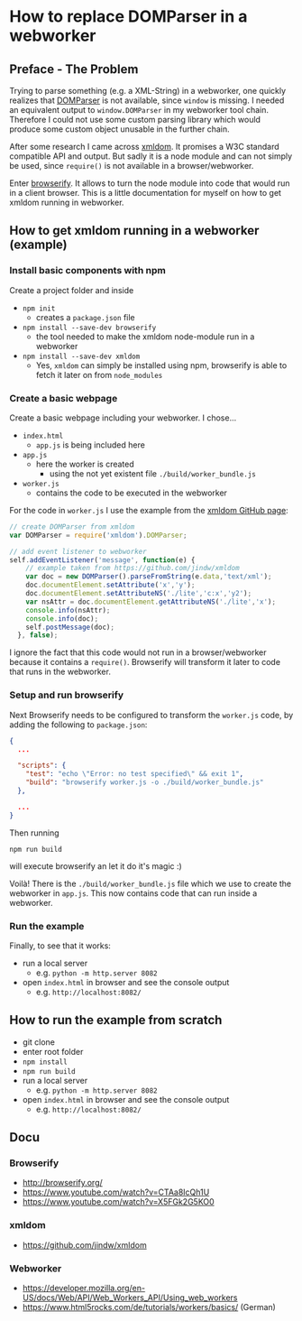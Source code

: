 # How to replace DOMParser in a webworker
## Preface - The Problem
Trying to parse something (e.g. a XML-String) in a webworker, one quickly realizes that [DOMParser](https://developer.mozilla.org/en-US/docs/Web/API/DOMParser) is not available, since `window` is missing. I needed an equivalent output to `window.DOMParser` in my webworker tool chain. Therefore I could not use some custom parsing library which would produce some custom object unusable in the further chain.

After some research I came across [xmldom](https://github.com/jindw/xmldom). It promises a W3C standard compatible API and output. But sadly it is a node module and can not simply be used, since `require()` is not available in a browser/webworker.

Enter [browserify](http://browserify.org/). It allows to turn the node module into code that would run in a client browser. This is a little documentation for myself on how to get xmldom running in webworker.

## How to get xmldom running in a webworker (example)
### Install basic components with npm

Create a project folder and inside

* `npm init`
    * creates a `package.json` file
* `npm install --save-dev browserify`
    * the tool needed to make the xmldom node-module run in a webworker
* `npm install --save-dev xmldom`
    * Yes, `xmldom` can simply be installed using npm, browserify is able to fetch it later on from `node_modules`

### Create a basic webpage

Create a basic webpage including your webworker. I chose...

* `index.html`
    * `app.js` is being included here
* `app.js`
    * here the worker is created
        * using the not yet existent file `./build/worker_bundle.js`
* `worker.js`
    * contains the code to be executed in the webworker

For the code in `worker.js` I use the example from the [xmldom GitHub page](https://github.com/jindw/xmldom#example):

```javascript
// create DOMParser from xmldom
var DOMParser = require('xmldom').DOMParser;

// add event listener to webworker
self.addEventListener('message', function(e) {
    // example taken from https://github.com/jindw/xmldom
    var doc = new DOMParser().parseFromString(e.data,'text/xml');
    doc.documentElement.setAttribute('x','y');
    doc.documentElement.setAttributeNS('./lite','c:x','y2');
    var nsAttr = doc.documentElement.getAttributeNS('./lite','x');
    console.info(nsAttr);
    console.info(doc);
    self.postMessage(doc);
  }, false);
```

I ignore the fact that this code would not run in a browser/webworker because it contains a `require()`. Browserify will transform it later to code that runs in the webworker.

### Setup and run browserify

Next Browserify needs to be configured to transform the `worker.js` code, by adding the following to `package.json`:

```json
{
  ...

  "scripts": {
    "test": "echo \"Error: no test specified\" && exit 1",
    "build": "browserify worker.js -o ./build/worker_bundle.js"
  },

  ...
}
```

Then running

`npm run build`

will execute browserify an let it do it's magic :)

Voilà! There is the `./build/worker_bundle.js` file which we use to create the webworker in `app.js`. This now contains code that can run inside a webworker.

### Run the example

Finally, to see that it works:

* run a local server
    * e.g. `python -m http.server 8082`
* open `index.html` in browser and see the console output
    * e.g. `http://localhost:8082/`



## How to run the example from scratch
* git clone
* enter root folder
* `npm install`
* `npm run build`
* run a local server
    * e.g. `python -m http.server 8082`
* open `index.html` in browser and see the console output
    * e.g. `http://localhost:8082/`

## Docu
### Browserify
* http://browserify.org/
* https://www.youtube.com/watch?v=CTAa8IcQh1U
* https://www.youtube.com/watch?v=X5FGk2G5KO0

### xmldom
* https://github.com/jindw/xmldom

### Webworker
* https://developer.mozilla.org/en-US/docs/Web/API/Web_Workers_API/Using_web_workers
* https://www.html5rocks.com/de/tutorials/workers/basics/ (German)
